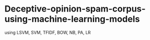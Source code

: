 # Deceptive-opinion-spam-corpus-using-machine-learning-models
using LSVM, SVM, TFIDF, BOW, NB, PA, LR
